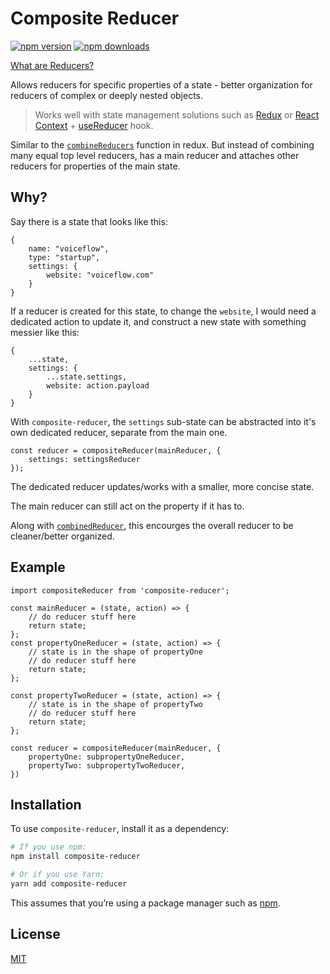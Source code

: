 Composite Reducer
=========================

[![npm version](https://img.shields.io/npm/v/composite-reducer.svg?style=flat-square)](https://www.npmjs.com/package/composite-reducer)
[![npm downloads](https://img.shields.io/npm/dm/composite-reducer.svg?style=flat-square)](https://www.npmjs.com/package/composite-reducer)

[What are Reducers?](https://css-tricks.com/understanding-how-reducers-are-used-in-redux/)

Allows reducers for specific properties of a state - better organization for reducers of complex or deeply nested objects.

> Works well with state management solutions such as [Redux](https://redux.js.org/) or [React Context](https://reactjs.org/docs/context.html) + [useReducer](https://reactjs.org/docs/hooks-reference.html#usereducer) hook.

Similar to the [`combineReducers`](https://redux.js.org/api/combinereducers) function in redux. But instead of combining many equal top level reducers, has a main reducer and attaches other reducers for properties of the main state.

## Why?
Say there is a state that looks like this:
```
{
    name: "voiceflow",
    type: "startup",
    settings: {
        website: "voiceflow.com"
    }
}
```
If a reducer is created for this state, to change the `website`, I would need a dedicated action to update it, and construct a new state with something messier like this: 
```
{   
    ...state, 
    settings: { 
        ...state.settings, 
        website: action.payload 
    }
}
``` 

With `composite-reducer`, the `settings` sub-state can be abstracted into it's own dedicated reducer, separate from the main one.
```
const reducer = compositeReducer(mainReducer, { 
    settings: settingsReducer 
});
```
The dedicated reducer updates/works with a smaller, more concise state.

The main reducer can still act on the property if it has to.

Along with [`combinedReducer`](), this encourges the overall reducer to be cleaner/better organized.

## Example

```
import compositeReducer from 'composite-reducer';

const mainReducer = (state, action) => {
    // do reducer stuff here
    return state;
};
const propertyOneReducer = (state, action) => {
    // state is in the shape of propertyOne
    // do reducer stuff here
    return state;
};

const propertyTwoReducer = (state, action) => {
    // state is in the shape of propertyTwo
    // do reducer stuff here
    return state;
};

const reducer = compositeReducer(mainReducer, {
    propertyOne: subpropertyOneReducer,
    propertyTwo: subpropertyTwoReducer,
})
```

## Installation

To use `composite-reducer`, install it as a dependency:

```bash
# If you use npm:
npm install composite-reducer

# Or if you use Yarn:
yarn add composite-reducer
```

This assumes that you’re using a package manager such as [npm](http://npmjs.com/).
## License

[MIT](LICENSE.md)
